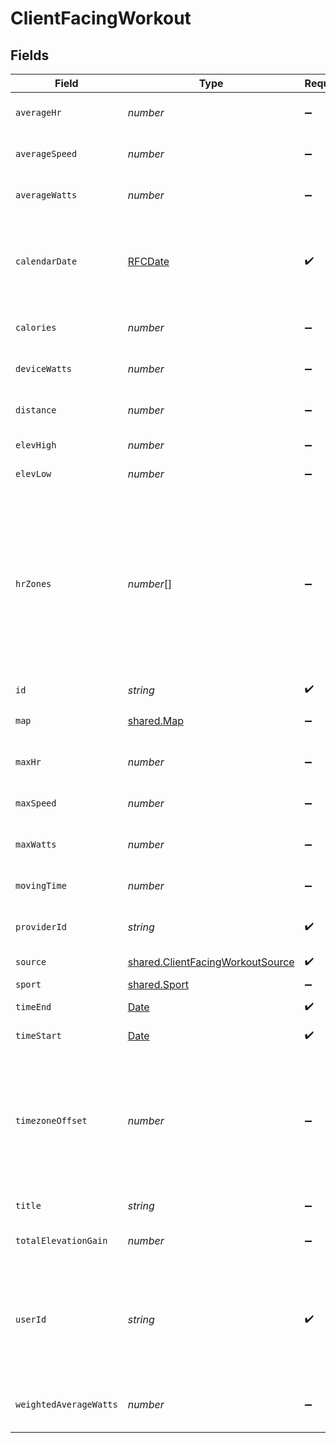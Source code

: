 # ClientFacingWorkout


## Fields

| Field                                                                                                                                                                                                                                                   | Type                                                                                                                                                                                                                                                    | Required                                                                                                                                                                                                                                                | Description                                                                                                                                                                                                                                             | Example                                                                                                                                                                                                                                                 |
| ------------------------------------------------------------------------------------------------------------------------------------------------------------------------------------------------------------------------------------------------------- | ------------------------------------------------------------------------------------------------------------------------------------------------------------------------------------------------------------------------------------------------------- | ------------------------------------------------------------------------------------------------------------------------------------------------------------------------------------------------------------------------------------------------------- | ------------------------------------------------------------------------------------------------------------------------------------------------------------------------------------------------------------------------------------------------------- | ------------------------------------------------------------------------------------------------------------------------------------------------------------------------------------------------------------------------------------------------------- |
| `averageHr`                                                                                                                                                                                                                                             | *number*                                                                                                                                                                                                                                                | :heavy_minus_sign:                                                                                                                                                                                                                                      | Average heart rate during workout::bpm                                                                                                                                                                                                                  |                                                                                                                                                                                                                                                         |
| `averageSpeed`                                                                                                                                                                                                                                          | *number*                                                                                                                                                                                                                                                | :heavy_minus_sign:                                                                                                                                                                                                                                      | Average speed during workout in m/s::meters/sec                                                                                                                                                                                                         |                                                                                                                                                                                                                                                         |
| `averageWatts`                                                                                                                                                                                                                                          | *number*                                                                                                                                                                                                                                                | :heavy_minus_sign:                                                                                                                                                                                                                                      | Average watts burned during exercise::watts                                                                                                                                                                                                             |                                                                                                                                                                                                                                                         |
| `calendarDate`                                                                                                                                                                                                                                          | [RFCDate](../../../types/rfcdate.md)                                                                                                                                                                                                                    | :heavy_check_mark:                                                                                                                                                                                                                                      | Date of the workout summary in the YYYY-mm-dd format. This generally matches the workout start date.                                                                                                                                                    |                                                                                                                                                                                                                                                         |
| `calories`                                                                                                                                                                                                                                              | *number*                                                                                                                                                                                                                                                | :heavy_minus_sign:                                                                                                                                                                                                                                      | Calories burned during the workout::kCal                                                                                                                                                                                                                |                                                                                                                                                                                                                                                         |
| `deviceWatts`                                                                                                                                                                                                                                           | *number*                                                                                                                                                                                                                                                | :heavy_minus_sign:                                                                                                                                                                                                                                      | Watts burned during exercise::watts                                                                                                                                                                                                                     |                                                                                                                                                                                                                                                         |
| `distance`                                                                                                                                                                                                                                              | *number*                                                                                                                                                                                                                                                | :heavy_minus_sign:                                                                                                                                                                                                                                      | Distance travelled during workout::meters                                                                                                                                                                                                               |                                                                                                                                                                                                                                                         |
| `elevHigh`                                                                                                                                                                                                                                              | *number*                                                                                                                                                                                                                                                | :heavy_minus_sign:                                                                                                                                                                                                                                      | Highest point of elevation::meters                                                                                                                                                                                                                      |                                                                                                                                                                                                                                                         |
| `elevLow`                                                                                                                                                                                                                                               | *number*                                                                                                                                                                                                                                                | :heavy_minus_sign:                                                                                                                                                                                                                                      | Lowest point of elevation::meters                                                                                                                                                                                                                       |                                                                                                                                                                                                                                                         |
| `hrZones`                                                                                                                                                                                                                                               | *number*[]                                                                                                                                                                                                                                              | :heavy_minus_sign:                                                                                                                                                                                                                                      | Time in seconds spent in different heart rate zones <50%, 50-60%, 60-70%, 70-80%, 80-90%, 90%+. Due to rounding errors, it's possible that summing all values is different than the total time of the workout. Not available for all providers::seconds |                                                                                                                                                                                                                                                         |
| `id`                                                                                                                                                                                                                                                    | *string*                                                                                                                                                                                                                                                | :heavy_check_mark:                                                                                                                                                                                                                                      | N/A                                                                                                                                                                                                                                                     |                                                                                                                                                                                                                                                         |
| `map`                                                                                                                                                                                                                                                   | [shared.Map](../../../sdk/models/shared/map.md)                                                                                                                                                                                                         | :heavy_minus_sign:                                                                                                                                                                                                                                      | Map of workouts encoded as polyline                                                                                                                                                                                                                     |                                                                                                                                                                                                                                                         |
| `maxHr`                                                                                                                                                                                                                                                 | *number*                                                                                                                                                                                                                                                | :heavy_minus_sign:                                                                                                                                                                                                                                      | Max heart rate during workout::bpm                                                                                                                                                                                                                      |                                                                                                                                                                                                                                                         |
| `maxSpeed`                                                                                                                                                                                                                                              | *number*                                                                                                                                                                                                                                                | :heavy_minus_sign:                                                                                                                                                                                                                                      | Max speed during workout in m/s::meters/sec                                                                                                                                                                                                             |                                                                                                                                                                                                                                                         |
| `maxWatts`                                                                                                                                                                                                                                              | *number*                                                                                                                                                                                                                                                | :heavy_minus_sign:                                                                                                                                                                                                                                      | Max watts burned during exercise::watts                                                                                                                                                                                                                 |                                                                                                                                                                                                                                                         |
| `movingTime`                                                                                                                                                                                                                                            | *number*                                                                                                                                                                                                                                                | :heavy_minus_sign:                                                                                                                                                                                                                                      | Time spent active during the workout::seconds                                                                                                                                                                                                           |                                                                                                                                                                                                                                                         |
| `providerId`                                                                                                                                                                                                                                            | *string*                                                                                                                                                                                                                                                | :heavy_check_mark:                                                                                                                                                                                                                                      | Provider ID given for that specific workout                                                                                                                                                                                                             |                                                                                                                                                                                                                                                         |
| `source`                                                                                                                                                                                                                                                | [shared.ClientFacingWorkoutSource](../../../sdk/models/shared/clientfacingworkoutsource.md)                                                                                                                                                             | :heavy_check_mark:                                                                                                                                                                                                                                      | Source the data has come from.                                                                                                                                                                                                                          | {"provider":"oura"}                                                                                                                                                                                                                                     |
| `sport`                                                                                                                                                                                                                                                 | [shared.Sport](../../../sdk/models/shared/sport.md)                                                                                                                                                                                                     | :heavy_minus_sign:                                                                                                                                                                                                                                      | Sport's name                                                                                                                                                                                                                                            |                                                                                                                                                                                                                                                         |
| `timeEnd`                                                                                                                                                                                                                                               | [Date](https://developer.mozilla.org/en-US/docs/Web/JavaScript/Reference/Global_Objects/Date)                                                                                                                                                           | :heavy_check_mark:                                                                                                                                                                                                                                      | End time of the workout::time                                                                                                                                                                                                                           |                                                                                                                                                                                                                                                         |
| `timeStart`                                                                                                                                                                                                                                             | [Date](https://developer.mozilla.org/en-US/docs/Web/JavaScript/Reference/Global_Objects/Date)                                                                                                                                                           | :heavy_check_mark:                                                                                                                                                                                                                                      | Start time of the workout::time                                                                                                                                                                                                                         |                                                                                                                                                                                                                                                         |
| `timezoneOffset`                                                                                                                                                                                                                                        | *number*                                                                                                                                                                                                                                                | :heavy_minus_sign:                                                                                                                                                                                                                                      | Timezone offset from UTC as seconds. For example, EEST (Eastern European Summer Time, +3h) is 10800. PST (Pacific Standard Time, -8h) is -28800::seconds                                                                                                |                                                                                                                                                                                                                                                         |
| `title`                                                                                                                                                                                                                                                 | *string*                                                                                                                                                                                                                                                | :heavy_minus_sign:                                                                                                                                                                                                                                      | Title given for the workout                                                                                                                                                                                                                             |                                                                                                                                                                                                                                                         |
| `totalElevationGain`                                                                                                                                                                                                                                    | *number*                                                                                                                                                                                                                                                | :heavy_minus_sign:                                                                                                                                                                                                                                      | Elevation gain during the workout::meters                                                                                                                                                                                                               |                                                                                                                                                                                                                                                         |
| `userId`                                                                                                                                                                                                                                                | *string*                                                                                                                                                                                                                                                | :heavy_check_mark:                                                                                                                                                                                                                                      | User id returned by vital create user request. This id should be stored in your database against the user and used for all interactions with the vital api.                                                                                             |                                                                                                                                                                                                                                                         |
| `weightedAverageWatts`                                                                                                                                                                                                                                  | *number*                                                                                                                                                                                                                                                | :heavy_minus_sign:                                                                                                                                                                                                                                      | Weighted average watts burned during exercise::watts                                                                                                                                                                                                    |                                                                                                                                                                                                                                                         |